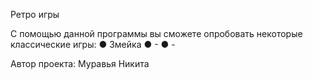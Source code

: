 Ретро игры

С помощью данной программы вы сможете опробовать некоторые классические игры:
    ● Змейка
    ● -
    ● -

Автор проекта: Муравья Никита 
